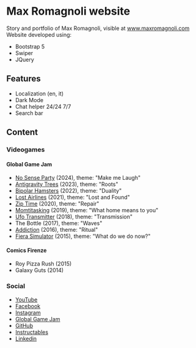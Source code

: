 # Max Romagnoli website
Story and portfolio of Max Romagnoli, visible at www.maxromagnoli.com
Website developed using:
- Bootstrap 5
- Swiper
- JQuery

## Features
- Localization (en, it)
- Dark Mode
- Chat helper 24/24 7/7
- Search bar

## Content

### Videogames

#### Global Game Jam
- [No Sense Party](https://globalgamejam.org/games/2024/no-sense-party-8) (2024), theme: "Make me Laugh"
- [Antigravity Trees](https://v3.globalgamejam.org/2023/games/antigravity-trees) (2023), theme: "Roots"
- [Bipolar Hamsters](https://v3.globalgamejam.org/2022/games/bipolar-hamsters-0) (2022), theme: "Duality"
- [Lost Airlines](https://v3.globalgamejam.org/2021/games/lost-airlines-0) (2021), theme: "Lost and Found"
- [Zip Time](https://v3.globalgamejam.org/2020/games/zip-time-1) (2020), theme: "Repair"
- [Momtitasking](https://v3.globalgamejam.org/2019/games/momtitasking) (2019), theme: "What home means to you"
- [Ufo Transmitter](https://v3.globalgamejam.org/2018/games/ufo-transmitter) (2018), theme: "Transmission"
- The Bottle (2017), theme: "Waves"
- [Addiction](https://v3.globalgamejam.org/2016/games/addiction) (2016), theme: "Ritual"
- [Fiera Simulator](https://v3.globalgamejam.org/2015/games/fiera-simulator) (2015), theme: "What do we do now?"

#### Comics Firenze
- Roy Pizza Rush (2015)
- Galaxy Guts (2014)

### Social
- [YouTube](https://www.youtube.com/channel/UCsx0S6vuZdqP-4aCEpQPk0g)
- [Facebook](https://www.facebook.com/massimo.romagnoli)
- [Instagram](https://www.instagram.com/maxromagnoli)
- [Global Game Jam](https://v3.globalgamejam.org/users/massimo-romagnoli)
- [GitHub](https://github.com/MaxRomagnoli)
- [Instructables](https://www.instructables.com/member/MaxRomagnoli/)
- [Linkedin](https://it.linkedin.com/in/max-romagnoli?trk=public_profile_browsemap-profile)